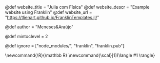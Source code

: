 <!--
Add here global page variables to use throughout your
website.
The website_* must be defined for the RSS to work
-->
@def website_title = "Julia com Física"
@def website_descr = "Example website using Franklin"
@def website_url   = "https://tlienart.github.io/FranklinTemplates.jl/"


@def author = "Meneses&Araújo"

@def mintoclevel = 2

<!--
Add here files or directories that should be ignored by Franklin, otherwise
these files might be copied and, if markdown, processed by Franklin which
you might not want. Indicate directories by ending the name with a `/`.
-->
@def ignore = ["node_modules/", "franklin", "franklin.pub"]

<!--
Add here global latex commands to use throughout your
pages. It can be math commands but does not need to be.
For instance:
* \newcommand{\phrase}{This is a long phrase to copy.}
-->
\newcommand{\R}{\mathbb R}
\newcommand{\scal}[1]{\langle #1 \rangle}
